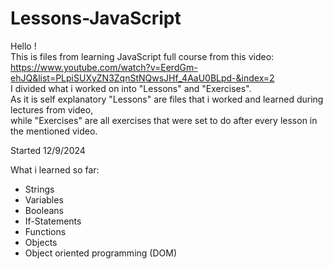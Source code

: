 # Lessons-JavaScript

Hello !\
This is files from learning JavaScript full course from this video: https://www.youtube.com/watch?v=EerdGm-ehJQ&list=PLpiSUXyZN3ZqnStNQwsJHf_4AaU0BLpd-&index=2 \
I divided what i worked on into "Lessons" and "Exercises".\
As it is self explanatory "Lessons" are files that i worked and learned during lectures from video,\
while "Exercises" are all exercises that were set to do after every lesson in the mentioned video.

Started 12/9/2024

What i learned so far:

- Strings
- Variables
- Booleans
- If-Statements
- Functions
- Objects
- Object oriented programming (DOM)
